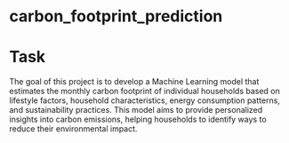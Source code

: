 # carbon_footprint_prediction

# Task
The goal of this project is to develop a Machine Learning model that estimates the monthly carbon footprint of individual households based on lifestyle factors, household characteristics, energy consumption patterns, and sustainability practices. This model aims to provide personalized insights into carbon emissions, helping households to identify ways to reduce their environmental impact.
